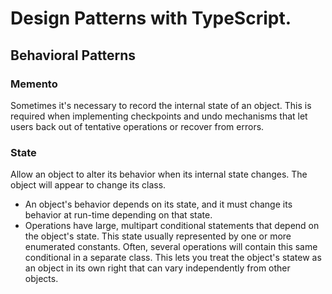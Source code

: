 # Design Patterns with TypeScript.

## Behavioral Patterns

### Memento

Sometimes it's necessary to record the internal state of an object. This is required when implementing checkpoints and undo mechanisms that let users back out of tentative operations or recover from errors.

### State

Allow an object to alter its behavior when its internal state changes. The object will appear to change its class.

* An object's behavior depends on its state, and it must change its behavior at run-time depending on that state.
* Operations have large, multipart conditional statements that depend on the
  object's state. This state usually represented by one or more enumerated constants.
  Often, several operations will contain this same conditional in a separate class.
  This lets you treat the object's statew as an object in its own right that can
  vary independently from other objects.